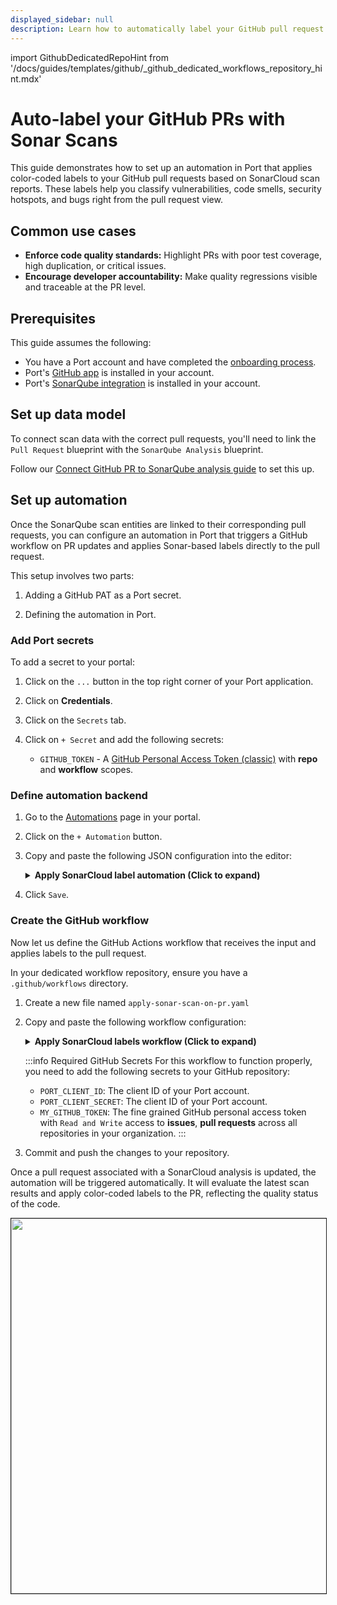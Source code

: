 ```yaml
---
displayed_sidebar: null
description: Learn how to automatically label your GitHub pull request based on SonarQube scan reports
---
```


import GithubDedicatedRepoHint from '/docs/guides/templates/github/_github_dedicated_workflows_repository_hint.mdx'


# Auto-label your GitHub PRs with Sonar Scans

This guide demonstrates how to set up an automation in Port that applies color-coded labels to your GitHub pull requests based on SonarCloud scan reports. These labels help you classify vulnerabilities, code smells, security hotspots, and bugs right from the pull request view.

## Common use cases

- **Enforce code quality standards:** Highlight PRs with poor test coverage, high duplication, or critical issues.
- **Encourage developer accountability:** Make quality regressions visible and traceable at the PR level.


## Prerequisites

This guide assumes the following:
- You have a Port account and have completed the [onboarding process](https://docs.port.io/getting-started/overview).
- Port's [GitHub app](/build-your-software-catalog/sync-data-to-catalog/git/github/) is installed in your account.
- Port's [SonarQube integration](https://docs.port.io/build-your-software-catalog/sync-data-to-catalog/code-quality-security/sonarqube/) is installed in your account.


## Set up data model

To connect scan data with the correct pull requests, you'll need to link the `Pull Request` blueprint with the `SonarQube Analysis` blueprint.

Follow our [Connect GitHub PR to SonarQube analysis guide](https://docs.port.io/guides/all/connect-github-pr-with-sonar-analysis) to set this up.


## Set up automation

Once the SonarQube scan entities are linked to their corresponding pull requests, you can configure an automation in Port that triggers a GitHub workflow on PR updates and applies Sonar-based labels directly to the pull request.

This setup involves two parts:

1. Adding a GitHub PAT as a Port secret.

2. Defining the automation in Port.

### Add Port secrets

To add a secret to your portal:

1. Click on the `...` button in the top right corner of your Port application.

2. Click on **Credentials**.

3. Click on the `Secrets` tab.

4. Click on `+ Secret` and add the following secrets:
    - `GITHUB_TOKEN` - A [GitHub Personal Access Token (classic)](https://docs.github.com/en/authentication/keeping-your-account-and-data-secure/managing-your-personal-access-tokens#creating-a-personal-access-token-classic) with **repo** and **workflow** scopes.


### Define automation backend

1. Go to the [Automations](https://app.getport.io/settings/automations) page in your portal.
2. Click on the `+ Automation` button.
3. Copy and paste the following JSON configuration into the editor:

    <details>
    <summary><b>Apply SonarCloud label automation (Click to expand)</b></summary>

    :::tip Replace placeholders

    Make sure to replace `<YOUR_GITHUB_ORG>` and `<YOUR_GITHUB_REPO>` in the url field below with the actual organization and repository where your `apply-sonar-scan-on-pr.yaml` workflow resides.

    :::

    ```json showLineNumbers
    {
        "identifier": "addLabelOnGithubPR",
        "title": "Add Sonar Scan Label On PR Updated",
        "description": "Automation to add Sonar scan label to the GitHub PR upon update",
        "trigger": {
            "type": "automation",
            "event": {
            "type": "ENTITY_UPDATED",
            "blueprintIdentifier": "githubPullRequest"
            },
            "condition": {
            "type": "JQ",
            "expressions": [
                ".diff.after.relations.sonarAnalysis != null"
            ],
            "combinator": "and"
            }
        },
        "invocationMethod": {
            "type": "WEBHOOK",
            "url": "https://api.github.com/repos/<YOUR_GITHUB_ORG>/<YOUR_GITHUB_REPO>/actions/workflows/apply-sonar-scan-on-pr.yaml/dispatches",
            "method": "POST",
            "headers": {
            "Accept": "application/vnd.github+json",
            "Authorization": "Bearer {{ .secrets.GITHUB_TOKEN }}",
            "Content-Type": "application/json"
            },
            "body": {
            "ref": "main",
            "inputs": {
                "prNumber": "{{ .event.diff.after.properties.prNumber | tostring }}",
                "repository": "{{ .event.diff.after.relations.repository }}",
                "sonarEntity": "{{ .event.diff.after.relations.sonarAnalysis }}",
                "runID": "{{ .run.id }}"
            }
            }
        },
        "publish": true
    }
    ```
    </details>

4. Click `Save`.


### Create the GitHub workflow

Now let us define the GitHub Actions workflow that receives the input and applies labels to the pull request. 

<GithubDedicatedRepoHint/>

In your dedicated workflow repository, ensure you have a `.github/workflows` directory.
1. Create a new file named `apply-sonar-scan-on-pr.yaml`  
2. Copy and paste the following workflow configuration:
      <details>
      <summary><b>Apply SonarCloud labels workflow (Click to expand)</b></summary>

        ```yaml showLineNumbers
        name: Apply Sonar Scan on PR

        on:
          workflow_dispatch:
            inputs:
              prNumber:
                required: true
                type: string
              repository:
                required: true
                type: string
              sonarEntity:
                required: true
                type: string
              runID:
                required: true
                type: string
        jobs:
          analyze_sonar:
            runs-on: ubuntu-latest
            env:
              GH_TOKEN: ${{ secrets.MY_GITHUB_TOKEN }}
            steps:
              - name: Checkout
                uses: actions/checkout@v4

              - name: Fetch Port Access Token
                id: fetch_port_token
                run: |
                  PORT_ACCESS_TOKEN=$(curl -s -L 'https://api.getport.io/v1/auth/access_token' \
                    -H 'Content-Type: application/json' \
                    -H 'Accept: application/json' \
                    -d '{
                      "clientId": "${{ secrets.PORT_CLIENT_ID }}",
                      "clientSecret": "${{ secrets.PORT_CLIENT_SECRET }}"
                    }' | jq -r '.accessToken')
                  echo "PORT_ACCESS_TOKEN=$PORT_ACCESS_TOKEN" >> "$GITHUB_ENV"

              - name: Get Sonar Entity from Port
                id: get_sonar
                run: |
                  sonar_entity_id="${{ github.event.inputs.sonarEntity }}"
                  echo "🔍 Fetching Sonar entity $sonar_entity_id"

                  sonar_response=$(curl -s -X GET "https://api.port.io/v1/blueprints/sonarQubeAnalysis/entities/$sonar_entity_id" \
                    -H "Content-Type: application/json" \
                    -H "Authorization: Bearer ${{ env.PORT_ACCESS_TOKEN }}")

                  echo "$sonar_response"

                  FIXED_ISSUES=$(echo "$sonar_response" | jq '.entity.properties.fixedIssues // 0')
                  NEW_ISSUES=$(echo "$sonar_response" | jq '.entity.properties.newIssues // 0')
                  COVERAGE=$(echo "$sonar_response" | jq '.entity.properties.coverage // 0')
                  DUPLICATIONS=$(echo "$sonar_response" | jq '.entity.properties.duplications // 0')

                  echo "FIXED_ISSUES=$FIXED_ISSUES" >> "$GITHUB_ENV"
                  echo "NEW_ISSUES=$NEW_ISSUES" >> "$GITHUB_ENV"
                  echo "COVERAGE=$COVERAGE" >> "$GITHUB_ENV"
                  echo "DUPLICATIONS=$DUPLICATIONS" >> "$GITHUB_ENV"

              - name: Classify and Apply Sonar Labels
                id: apply_pr_label
                run: |
                  set -e

                  repo="${{ github.event.inputs.repository }}"
                  owner="${{ github.repository_owner }}"
                  pr_number=$(echo "${{ github.event.inputs.prNumber }}" | grep -o '[0-9]\+$')

                  # Classify coverage
                  if (( $(echo "$COVERAGE < 25" | bc -l) )); then
                    coverage_label="Sonar: Coverage - 0-25%"
                  elif (( $(echo "$COVERAGE < 50" | bc -l) )); then
                    coverage_label="Sonar: Coverage - 25-50%"
                  elif (( $(echo "$COVERAGE < 75" | bc -l) )); then
                    coverage_label="Sonar: Coverage - 50-75%"
                  else
                    coverage_label="Sonar: Coverage - 75-100%"
                  fi

                  # Classify new issues
                  if (( NEW_ISSUES == 0 )); then
                    new_issues_label="Sonar: Issues - A"
                  elif (( NEW_ISSUES <= 5 )); then
                    new_issues_label="Sonar: Issues - B"
                  elif (( NEW_ISSUES <= 10 )); then
                    new_issues_label="Sonar: Issues - C"
                  elif (( NEW_ISSUES <= 20 )); then
                    new_issues_label="Sonar: Issues - D"
                  else
                    new_issues_label="Sonar: Issues - E"
                  fi

                  # Classify fixed issues
                  if (( FIXED_ISSUES == 0 )); then
                    fixed_issues_label="Sonar: Fixed - A"
                  elif (( FIXED_ISSUES <= 5 )); then
                    fixed_issues_label="Sonar: Fixed - B"
                  elif (( FIXED_ISSUES <= 10 )); then
                    fixed_issues_label="Sonar: Fixed - C"
                  elif (( FIXED_ISSUES <= 20 )); then
                    fixed_issues_label="Sonar: Fixed - D"
                  else
                    fixed_issues_label="Sonar: Fixed - E"
                  fi

                  # Classify duplications
                  if (( $(echo "$DUPLICATIONS < 5" | bc -l) )); then
                    dup_label="Sonar: Duplication - A"
                  elif (( $(echo "$DUPLICATIONS < 10" | bc -l) )); then
                    dup_label="Sonar: Duplication - B"
                  elif (( $(echo "$DUPLICATIONS < 20" | bc -l) )); then
                    dup_label="Sonar: Duplication - C"
                  elif (( $(echo "$DUPLICATIONS < 30" | bc -l) )); then
                    dup_label="Sonar: Duplication - D"
                  else
                    dup_label="Sonar: Duplication - E"
                  fi

                  labels_to_apply=("$coverage_label" "$new_issues_label" "$fixed_issues_label" "$dup_label")

                  echo "🏷️ Will apply labels: ${labels_to_apply[*]}"

                  # Define a function to assign colors based on grade
                  get_label_color() {
                    label="$1"
                    if [[ "$label" == *" - A" || "$label" == *"75-100%" ]]; then
                      echo "2cbe4e"  # Green
                    elif [[ "$label" == *" - B" || "$label" == *"50-75%" ]]; then
                      echo "a2eeef"  # Light blue
                    elif [[ "$label" == *" - C" || "$label" == *"25-50%" ]]; then
                      echo "fbca04"  # Yellow
                    elif [[ "$label" == *" - D" || "$label" == *"0-25%" ]]; then
                      echo "f66a0a"  # Orange
                    else
                      echo "d73a4a"  # Red for E or anything else
                    fi
                  }

                  # Create labels if they don’t exist, using dynamic colors
                  for label in "${labels_to_apply[@]}"; do
                    color=$(get_label_color "$label")
                    echo "🛠️ Ensuring label exists: $label with color #$color"
                    curl -s -o /dev/null -w "%{http_code}" -X POST "https://api.github.com/repos/$owner/$repo/labels" \
                      -H "Authorization: Bearer $GH_TOKEN" \
                      -H "Accept: application/vnd.github+json" \
                      -d "{\"name\": \"$label\", \"color\": \"$color\"}" | grep -qE "201|422"
                  done

                  # Apply to PR
                  echo "🏷️ Applying labels to PR #$pr_number..."
                  curl -s -X POST "https://api.github.com/repos/$owner/$repo/issues/$pr_number/labels" \
                    -H "Authorization: Bearer $GH_TOKEN" \
                    -H "Accept: application/vnd.github+json" \
                    -d "{\"labels\": [\"${labels_to_apply[0]}\", \"${labels_to_apply[1]}\", \"${labels_to_apply[2]}\", \"${labels_to_apply[3]}\"]}"


              - name: Update Port action status
                if: always()
                run: |
                  if [ "${{ steps.apply_pr_label.outcome }}" == "failure" ]; then
                    STATUS="FAILURE"
                  else
                    STATUS="SUCCESS"
                  fi
              
                  curl -L -X PATCH "https://api.port.io/v1/actions/runs/${{ github.event.inputs.runID }}" \
                  -H "Content-Type: application/json" \
                  -H "Accept: application/json" \
                  -H "Authorization: Bearer ${{ env.PORT_ACCESS_TOKEN }}" \
                  -d '{
                    "status": "'"$STATUS"'",
                    "statusLabel": "'"$STATUS"'",
                    "link": "'"${{ github.server_url }}/${{ github.repository }}/actions/runs/${{ github.run_id }}"'",
                    "summary": "Pull request labeling completed with status: '"$STATUS"'"
                  }'
        ```
      </details>

      :::info Required GitHub Secrets
      For this workflow to function properly, you need to add the following secrets to your GitHub repository:

      - `PORT_CLIENT_ID`: The client ID of your Port account.
      - `PORT_CLIENT_SECRET`: The client ID of your Port account.
      - `MY_GITHUB_TOKEN`: The fine grained GitHub personal access token with `Read and Write` access to **issues**, **pull requests** across all repositories in your organization.
      :::

3. Commit and push the changes to your repository.


Once a pull request associated with a SonarCloud analysis is updated, the automation will be triggered automatically. It will evaluate the latest scan results and apply color-coded labels to the PR, reflecting the quality status of the code.

<img src="/img/guides/sonarCloudPRLabel.png" width="600px" border="1px" />







